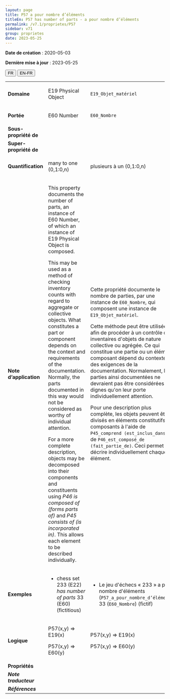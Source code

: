 ```yaml
---
layout: page
title: P57 a pour nombre d’éléments
titleEn: P57 has number of parts - a pour nombre d’éléments
permalink: /v7.1/proprietes/P57
sidebar: v71
group: proprietes
date: 2023-05-25
---
```


**Date de création** : 2020-05-03

**Dernière mise à jour** : 2023-05-25

<div class="lang-buttons">
 <button id="fr" class="activate">FR</button>
 <button id="en-fr">EN-FR</button>
</div>

<table>
<tbody>
<tr>
<td><strong>Domaine</strong></td>
<td class="en">
<p>E19 Physical Object</p>
</td>
<td>
<p><code class="language-plaintext highlighter-rouge">E19_Objet_matériel</code></p>
</td>
</tr>
<tr>
<td><strong>Portée</strong></td>
<td class="en">
<p>E60 Number</p>
</td>
<td>
<p><code class="language-plaintext highlighter-rouge">E60_Nombre</code></p>
</td>
</tr>
<tr>
<td><strong>Sous-propriété de</strong></td>
<td class="en">
</td>
<td>
</td>
</tr>
<tr>
<td><strong>Super-propriété de</strong></td>
<td class="en">
</td>
<td>
</td>
</tr>
<tr>
<td><strong>Quantification</strong></td>
<td class="en">
<p>many to one (0,1:0,n)</p>
</td>
<td>
<p>plusieurs à un (0,1:0,n)</p>
</td>
</tr>
<tr>
<td><strong>Note d’application</strong></td>
<td class="en">
<p>This property documents the number of parts, an instance of E60 Number, of which an instance of E19 Physical Object is composed.</p>
<p>This may be used as a method of checking inventory counts with regard to aggregate or collective objects. What constitutes a part or component depends on the context and requirements of the documentation. Normally, the parts documented in this way would not be considered as worthy of individual attention.</p>
<p>For a more complete description, objects may be decomposed into their components and constituents using <em>P46 is composed of (forms parts of) </em>and<em> P45 consists of (is incorporated in)</em>. This allows each element to be described individually.</p>
</td>
<td>
<p>Cette propriété documente le nombre de parties, par une instance de <code class="language-plaintext highlighter-rouge">E60_Nombre</code>, qui composent une instance de <code class="language-plaintext highlighter-rouge">E19_Objet_matériel</code>.</p>
<p>Cette méthode peut être utilisée afin de procéder à un contrôle des inventaires d'objets de nature collective ou agrégée. Ce qui constitue une partie ou un élément composant dépend du contexte et des exigences de la documentation. Normalement, les parties ainsi documentées ne devraient pas être considérées dignes qu'on leur porte individuellement attention. </p>
<p>Pour une description plus complète, les objets peuvent être divisés en éléments constitutifs ou composants à l'aide de <code class="language-plaintext highlighter-rouge">P45_comprend (est_inclus_dans)</code> et de <code class="language-plaintext highlighter-rouge">P46_est_composé_de (fait_partie_de)</code>. Ceci permet de décrire individuellement chaque élément.  </p>
</td>
</tr>
<tr>
<td><strong>Exemples</strong></td>
<td class="en">
<ul>
<li><p>chess set 233 (E22) <em>has number of</em> <em>parts</em> 33 (E60) (fictitious)</p>
</li>
</ul>
</td>
<td>
<ul>
<li><p>Le jeu d'échecs « 233 » a pour nombre d'éléments (<code class="language-plaintext highlighter-rouge">P57_a_pour_nombre_d’éléments</code>) 33 (<code class="language-plaintext highlighter-rouge">E60_Nombre</code>) (fictif)</p>
</li>
</ul>
</td>
</tr>
<tr>
<td><strong>Logique</strong></td>
<td class="en">
<p>P57(x,y) ⇒ E19(x)</p>
<p>P57(x,y) ⇒ E60(y)</p>
</td>
<td>
<p>P57(x,y) ⇒ E19(x)</p>
<p>P57(x,y) ⇒ E60(y)</p>
</td>
</tr>
<tr>
<td><strong>Propriétés</strong></td>
<td class="en">
</td>
<td>
</td>
</tr>
<tr>
<td><strong><em>Note traducteur</em></strong></td>
<td colspan="2">
</td>
</tr>
<tr>
<td><strong><em>Références</em></strong></td>
<td colspan="2">
</td>
</tr>
</tbody>
</table>
